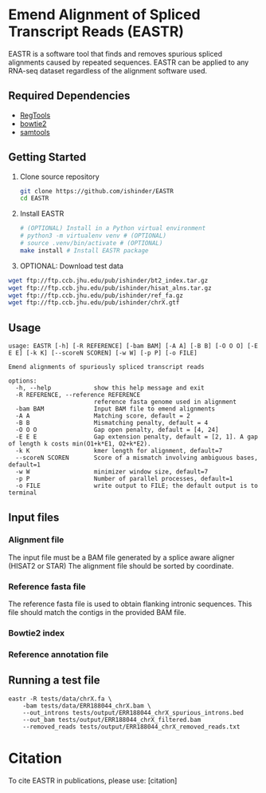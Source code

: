 # Emend Alignment of Spliced Transcript Reads (EASTR)
EASTR is a software tool that finds and removes spurious spliced alignments caused by repeated sequences. 
EASTR can be applied to any RNA-seq dataset regardless of the alignment software used.

<!-- TODO: Give a quick sentence or two to explain what this should do/give you. -->
## Required Dependencies

- [RegTools](https://regtools.readthedocs.io/en/latest/)
- [bowtie2](https://github.com/BenLangmead/bowtie2)
- [samtools](https://github.com/samtools/samtools)

## Getting Started

1. Clone source repository

	```bash
	git clone https://github.com/ishinder/EASTR
	cd EASTR
	```

2. Install EASTR
	```bash
	# (OPTIONAL) Install in a Python virtual environment
	# python3 -m virtualenv venv # (OPTIONAL)
	# source .venv/bin/activate # (OPTIONAL)
	make install # Install EASTR package
	```

3. OPTIONAL: Download test data
  ```bash
  wget ftp://ftp.ccb.jhu.edu/pub/ishinder/bt2_index.tar.gz
  wget ftp://ftp.ccb.jhu.edu/pub/ishinder/hisat_alns.tar.gz
  wget ftp://ftp.ccb.jhu.edu/pub/ishinder/ref_fa.gz
  wget ftp://ftp.ccb.jhu.edu/pub/ishinder/chrX.gtf
  ```

## Usage
```shell
usage: EASTR [-h] [-R REFERENCE] [-bam BAM] [-A A] [-B B] [-O O O] [-E E E] [-k K] [--scoreN SCOREN] [-w W] [-p P] [-o FILE]

Emend alignments of spuriously spliced transcript reads

options:
  -h, --help            show this help message and exit
  -R REFERENCE, --reference REFERENCE
                        reference fasta genome used in alignment
  -bam BAM              Input BAM file to emend alignments
  -A A                  Matching score, default = 2
  -B B                  Mismatching penalty, default = 4
  -O O O                Gap open penalty, default = [4, 24]
  -E E E                Gap extension penalty, default = [2, 1]. A gap of length k costs min(O1+k*E1, O2+k*E2).
  -k K                  kmer length for alignment, default=7
  --scoreN SCOREN       Score of a mismatch involving ambiguous bases, default=1
  -w W                  minimizer window size, default=7
  -p P                  Number of parallel processes, default=1
  -o FILE               write output to FILE; the default output is to terminal
```

## Input files

### Alignment file
The input file must be a BAM file generated by a splice aware aligner (HISAT2 or STAR)
The alignment file should be sorted by coordinate.

### Reference fasta file 
The reference fasta file is used to obtain flanking intronic sequences. 
This file should match the contigs in the provided BAM file.

### Bowtie2 index 


### Reference annotation file



## Running a test file


<!-- TODO: Explain what output you are expected to see and brief explanation -->
```shell
eastr -R tests/data/chrX.fa \
    -bam tests/data/ERR188044_chrX.bam \
    --out_introns tests/output/ERR188044_chrX_spurious_introns.bed
    --out_bam tests/output/ERR188044_chrX_filtered.bam
    --removed_reads tests/output/ERR188044_chrX_removed_reads.txt
```

# Citation
To cite EASTR in publications, please use:
[citation]
